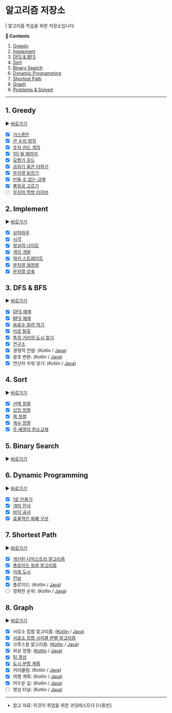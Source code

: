 # 알고리즘 저장소

| 알고리즘 학습을 위한 저장소입니다.

**:book: Contents**
1. [Greedy](#1-greedy)
2. [Implement](#2-implement)
3. [DFS & BFS](#3-dfs--bfs)
4. [Sort](#4-sort)
5. [Binary Search](#5-binary-search)
6. [Dynamic Programming](#6-dynamic-programming)
7. [Shortest Path](#7-shortest-path)
8. [Graph](#8-graph)
9. [Problems & Solved](#9-problems--solved)

---

## 1. Greedy
:arrow_forward: [바로가기](/src/main/kotlin/greedy)
* [X] [거스름돈](/src/main/kotlin/greedy/거스름돈.kt)
* [X] [큰 수의 법칙](/src/main/kotlin/greedy/큰_수의_법칙.kt)
* [X] [숫자 카드 게임](/src/main/kotlin/greedy/숫자_카드_게임.kt)
* [X] [1이 될 때까지](/src/main/kotlin/greedy/1이_될_때까지.kt)
* [X] [모험가 길드](/src/main/kotlin/greedy/모험가_길드.kt)
* [X] [곱하기 혹은 더하기](/src/main/kotlin/greedy/곱하기_혹은_더하기.kt)
* [X] [문자열 뒤집기](/src/main/kotlin/greedy/문자열_뒤집기.kt)
* [X] [만들 수 없는 금액](/src/main/kotlin/greedy/만들수_없는_금액.kt)
* [X] [볼링공 고르기](/src/main/kotlin/greedy/볼링공_고르기.kt)
* [ ] [무지의 먹방 라이브](/src/main/kotlin/greedy/무지의_먹방_라이브.kt)

## 2. Implement
:arrow_forward: [바로가기](/src/main/kotlin/implement)
* [X] [상하좌우](/src/main/kotlin/implement/상하좌우.kt)
* [X] [시각](/src/main/kotlin/implement/시각.kt)
* [X] [왕실의 나이트](/src/main/kotlin/implement/왕실의_나이트.kt)
* [X] [게임 개발](/src/main/kotlin/implement/게임_개발.kt)
* [X] [럭키 스트레이트](/src/main/kotlin/implement/럭키_스트레이트.kt)
* [X] [문자열 재정렬](/src/main/kotlin/implement/문자열_재정렬.kt)
* [X] [문자열 압축](/src/main/kotlin/implement/문자열_압축.kt)

## 3. DFS & BFS
:arrow_forward: [바로가기](/src/main/kotlin/dfsbfs)
* [X] [DFS 예제](/src/main/kotlin/dfsbfs/DFS_예제.kt)
* [X] [BFS 예제](/src/main/kotlin/dfsbfs/BFS_예제.kt)
* [X] [음료수 얼려 먹기](/src/main/kotlin/dfsbfs/음료수_얼려_먹기.kt)
* [X] [미로 탈출](/src/main/kotlin/dfsbfs/미로_탈출.kt)
* [X] [특정 거리의 도시 찾기](/src/main/kotlin/dfsbfs/특정_거리의_도시_찾기.kt)
* [X] [연구소](/src/main/kotlin/dfsbfs/연구소.kt)
* [X] 경쟁적 전염: (Kotlin / [Java](/src/main/kotlin/dfsbfs/경쟁적_전염.java))
* [X] 괄호 변환: (Kotlin / [Java](/src/main/kotlin/dfsbfs/괄호_변환.java))
* [X] 연산자 끼워 넣기: (Kotlin / [Java](/src/main/kotlin/dfsbfs/연산자_끼워_넣기.java))

## 4. Sort
:arrow_forward: [바로가기](/src/main/kotlin/sort)
* [X] [선택 정렬](/src/main/kotlin/sort/선택_정렬.kt)
* [X] [삽입 정렬](/src/main/kotlin/sort/삽입_정렬.kt)
* [X] [퀵 정렬](/src/main/kotlin/sort/퀵_정렬.kt)
* [X] [계수 정렬](/src/main/kotlin/sort/계수_정렬.kt)
* [X] [두 배열의 원소교체](/src/main/kotlin/sort/두_배열의_원소교체.kt)

## 5. Binary Search
:arrow_forward: [바로가기](/src/main/kotlin/binarysearch)

## 6. Dynamic Programming
:arrow_forward: [바로가기](/src/main/kotlin/dynamicprogramming)
* [X] [1로 만들기](/src/main/kotlin/dynamicprogramming/1로_만들기.kt)
* [X] [개미 전사](/src/main/kotlin/dynamicprogramming/개미_전사.kt)
* [X] [바닥 공사](/src/main/kotlin/dynamicprogramming/바닥_공사.kt)
* [X] [효율적인 화폐 구성](/src/main/kotlin/dynamicprogramming/효율적인_화폐_구성.kt)

## 7. Shortest Path
:arrow_forward: [바로가기](/src/main/kotlin/shortestpath)
* [X] [개선된 다익스트라 알고리즘](/src/main/kotlin/shortestpath/개선된_다익스트라_알고리즘.kt)
* [X] [플로이드 워셜 알고리즘](/src/main/kotlin/shortestpath/플로이드_워셜_알고리즘.kt)
* [X] [미래 도시](/src/main/kotlin/shortestpath/미래_도.kt)
* [X] [전보](/src/main/kotlin/shortestpath/전보.kt)
* [X] 플로이드: (Kotlin / [Java](/src/main/kotlin/shortestpath/플로이드.java))
* [ ] 정확한 순위: (Kotlin / [Java](/src/main/kotlin/shortestpath/정확한_순위.java))

## 8. Graph
:arrow_forward: [바로가기](/src/main/kotlin/graph)
* [X] 서로소 집합 알고리즘: ([Kotlin](/src/main/kotlin/graph/서로소_집합_알고리즘.kt) / [Java](/src/main/kotlin/graph/서로소_집합_알고리즘.java)) 
* [X] [서로소 집합 사이클 판별 알고리즘](/src/main/kotlin/graph/서로소_집합_사이클_판별_알고리즘.kt)
* [X] 크루스칼 알고리즘: ([Kotlin](/src/main/kotlin/graph/크루스칼_알고리즘.kt) / [Java](/src/main/kotlin/graph/크루스칼_알고리즘.java))
* [X] 위상 정렬: ([Kotlin](/src/main/kotlin/graph/위상_정렬.kt) / [Java](/src/main/kotlin/graph/위상_정렬.java))
* [X] [팀 결성](/src/main/kotlin/graph/팀_결성.kt)
* [X] [도시 분할 계획](/src/main/kotlin/graph/도시_분할_계획.kt)
* [X] 커리큘럼: (Kotlin / [Java](/src/main/kotlin/graph/커리큘럼.java))
* [X] 여행 계획: (Kotlin / [Java](/src/main/kotlin/graph/여행_계획.java))
* [X] 어두운 길: (Kotlin / [Java](/src/main/kotlin/graph/어두운_길.java))
* [ ] 행성 터널: (Kotlin / [Java](/src/main/kotlin/graph/행성_터널.java))

---

* 참고 자료: 이것이 취업을 위한 코딩테스트다 [나동빈]
